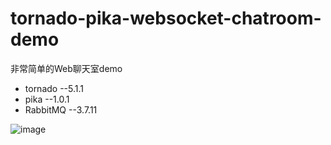 # tornado-pika-websocket-chatroom-demo
非常简单的Web聊天室demo
+ tornado   --5.1.1
+ pika      --1.0.1
+ RabbitMQ  --3.7.11

![image](https://github.com/ingethan/tornado-pika-websocket-chatroom-demo/blob/master/screenshots/img.jpg)
